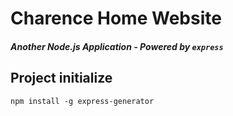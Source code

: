 Charence Home Website
========================

##### Another Node.js Application - Powered by `express`

## Project initialize

```npm
npm install -g express-generator
```

